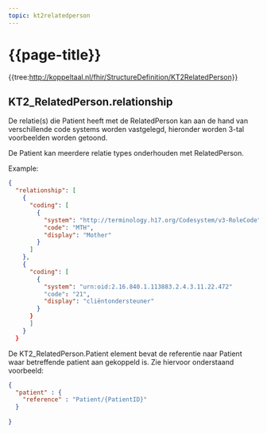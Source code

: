 ```yaml
---
topic: kt2relatedperson
---
```

# {{page-title}}

{{tree:http://koppeltaal.nl/fhir/StructureDefinition/KT2RelatedPerson}}

## KT2_RelatedPerson.relationship 
De relatie(s) die Patient heeft met de RelatedPerson kan aan de hand van verschillende code systems worden vastgelegd, hieronder worden 3-tal voorbeelden worden getoond.

De Patient kan meerdere relatie types onderhouden met RelatedPerson.

Example: 

```json
{
  "relationship": [
    {
      "coding": [
        {
          "system": "http://terminology.h17.org/Codesystem/v3-RoleCode",
          "code": "MTH",
          "display": "Mother"
        }
      ]
    },
    {
      "coding": [
        {
          "system": "urn:oid:2.16.840.1.113883.2.4.3.11.22.472"
          "code": "21",
          "display": "cliëntondersteuner"
        }
      }
      ]
    }
  }
```

De KT2_RelatedPerson.Patient element bevat de referentie naar Patient waar betreffende patient aan gekoppeld is.  Zie hiervoor onderstaand voorbeeld: 

```JSON
{
  "patient" : {
    "reference" : "Patient/{PatientID}"
  }
  
}
```
